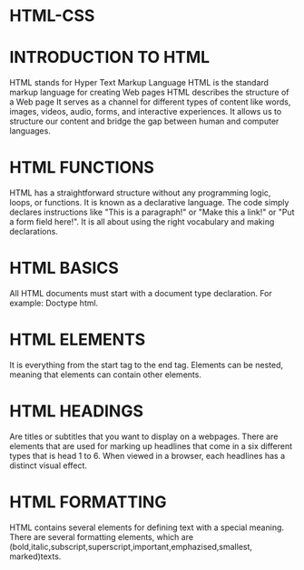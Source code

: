 # HTML-CSS
# INTRODUCTION TO HTML
HTML stands for Hyper Text Markup Language
HTML is the standard markup language for creating Web pages
HTML describes the structure of a Web page
It serves as a channel for different types of content like words, images, videos, audio, forms, and interactive experiences.
It allows us to structure our content and bridge the gap between human and computer languages.
# HTML FUNCTIONS
HTML has a straightforward structure without any programming logic, loops, or functions. It is known as a declarative language. 
The code simply declares instructions like "This is a paragraph!" or "Make this a link!" or "Put a form field here!". 
It is all about using the right vocabulary and making declarations.
# HTML BASICS
All HTML documents must start with a document type declaration. For example: Doctype html.
# HTML ELEMENTS
It is everything from the start tag to the end tag.
Elements can be nested, meaning that elements can contain other elements.
# HTML HEADINGS
Are titles or subtitles that you want to display on a webpages.
There are elements that are used for marking up headlines that come in a six different types that is head 1 to 6.
When viewed in a browser, each headlines has a distinct visual effect.
# HTML FORMATTING
HTML contains several elements for defining text with a special meaning.
There are several formatting elements, which are (bold,italic,subscript,superscript,important,emphazised,smallest, marked)texts.
